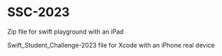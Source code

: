 # SSC-2023

Zip file for swift playground with an iPad

Swift_Student_Challenge-2023 file for Xcode with an iPhone real device

